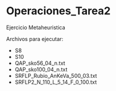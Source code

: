 # Operaciones_Tarea2
Ejercicio Metaheuristica

Archivos para ejecutar:
- S8
- S10
- QAP_sko56_04_n.txt
- QAP_sko100_04_n.txt
- SRFLP_Rubio_AnKeVa_500_03.txt
- SRFLP2_N_110_L_5_14_F_0_100.txt
